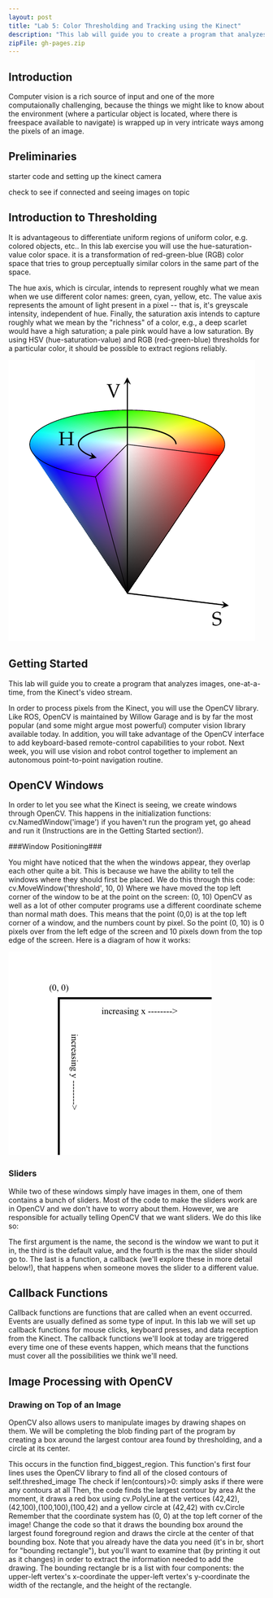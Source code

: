 ```yaml
---
layout: post
title: "Lab 5: Color Thresholding and Tracking using the Kinect"
description: "This lab will guide you to create a program that analyzes images, one-at-a-time, from the Kinect's video stream and openCV."
zipFile: gh-pages.zip
---
```


Introduction
--------------

Computer vision is a rich source of input and one of the more computaionally challenging, because the things we might like to know about the environment (where a particular object is located, where there is freespace available to navigate) is wrapped up in very intricate ways among the pixels of an image. 


Preliminaries
--------------

starter code and setting up the kinect camera

check to see if connected and seeing images on topic


Introduction to Thresholding
--------------

It is advantageous to differentiate uniform regions of uniform color, e.g. colored objects, etc..
In this lab exercise you will use the hue-saturation-value color space. it is a transformation of red-green-blue (RGB) color space that tries to group perceptually similar colors in the same part of the space. 

The hue axis, which is circular, intends to represent roughly what we mean when we use different color names: green, cyan, yellow, etc. The value axis represents the amount of light present in a pixel -- that is, it's greyscale intensity, independent of hue. Finally, the saturation axis intends to capture roughly what we mean by the "richness" of a color, e.g., a deep scarlet would have a high saturation; a pale pink would have a low saturation. By using HSV (hue-saturation-value) and RGB (red-green-blue) thresholds for a particular color, it should be possible to extract regions reliably. 

![HSV diagram][HSV-axis]

Getting Started
---------------
This lab will guide you to create a program that analyzes images, one-at-a-time, from the Kinect's video stream.

In order to process pixels from the Kinect, you will use the OpenCV library. Like ROS, OpenCV is maintained by Willow Garage and is by far the most popular (and some might argue most powerful) computer vision library available today. In addition, you will take advantage of the OpenCV interface to add keyboard-based remote-control capabilities to your robot. Next week, you will use vision and robot control together to implement an autonomous point-to-point navigation routine.

OpenCV Windows
--------------

In order to let you see what the Kinect is seeing, we create windows through OpenCV.
This happens in the initialization functions:
cv.NamedWindow('image')
if you haven't run the program yet, go ahead and run it (Instructions are in the Getting Started section!).

###Window Positioning###

You might have noticed that the when the windows appear, they overlap each other quite a bit. This is because we have the ability to tell the windows where they should first be placed. We do this through this code:
cv.MoveWindow('threshold', 10, 0)
Where we have moved the top left corner of the window to be at the point on the screen: (0, 10)
OpenCV as well as a lot of other computer programs use a different coordinate scheme than normal math does. This means that the point (0,0) is at the top left corner of a window, and the numbers count by pixel. So the point (0, 10) is 0 pixels over from the left edge of the screen and 10 pixels down from the top edge of the screen.
Here is a diagram of how it works: 

![OpenCV Window][openCV-top-left]

### Sliders ###
While two of these windows simply have images in them, one of them contains a bunch of sliders. Most of the code to make the sliders work are in OpenCV and we don't have to worry about them.
However, we are responsible for actually telling OpenCV that we want sliders.
We do this like so:

The first argument is the name, the second is the window we want to put it in, the third is the default value, and the fourth is the max the slider should go to.
The last is a function, a callback (we'll explore these in more detail below!), that happens when someone moves the slider to a different value.

Callback Functions
--------------

Callback functions are functions that are called when an event occurred. Events are usually defined as some type of input. In this lab we will set up callback functions for mouse clicks, keyboard presses, and data reception from the Kinect.
The callback functions we'll look at today are triggered every time one of these events happen, which means that the functions must cover all the possibilities we think we'll need. 

Image Processing with OpenCV
-------------

### Drawing on Top of an Image ###

OpenCV also allows users to manipulate images by drawing shapes on them. We will be completing the blob finding part of the program by creating a box around the largest contour area found by thresholding, and a circle at its center.

This occurs in the function find_biggest_region.
This function's first four lines uses the OpenCV library to find all of the closed contours of self.threshed_image
The check if len(contours)>0: simply asks if there were any contours at all
Then, the code finds the largest contour by area
At the moment, it draws a red box using cv.PolyLine at the vertices (42,42),(42,100),(100,100),(100,42) and a yellow circle at (42,42) with cv.Circle
Remember that the coordinate system has (0, 0) at the top left corner of the image!
Change the code so that it draws the bounding box around the largest found foreground region and draws the circle at the center of that bounding box.
Note that you already have the data you need (it's in br, short for "bounding rectangle"), but you'll want to examine that (by printing it out as it changes) in order to extract the information needed to add the drawing. The bounding rectangle br is a list with four components:
the upper-left vertex's x-coordinate
the upper-left vertex's y-coordinate
the width of the rectangle, and
the height of the rectangle.


[HSV-axis]: ../images/post/HSV.png
[openCV-top-left]: ../images/post/top_left.png
